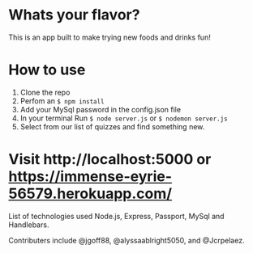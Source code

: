 # Whats your flavor?

This is an app built to make trying new foods and drinks fun!

# How to use

1. Clone the repo
2. Perfom an `$ npm install`
3. Add your MySql password in the config.json file
4. In your terminal Run `$ node server.js` or `$ nodemon server.js`
5. Select from our list of quizzes and find something new.

# Visit http://localhost:5000 or https://immense-eyrie-56579.herokuapp.com/

List of technologies used Node.js, Express, Passport, MySql and Handlebars.

Contributers include @jgoff88, @alyssaablright5050, and @Jcrpelaez.
